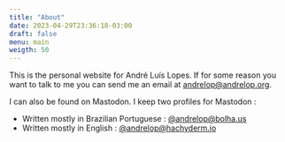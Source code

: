 ```yaml
---
title: "About"
date: 2023-04-29T23:36:18-03:00
draft: false
menu: main
weigth: 50
---
```


This is the personal website for André Luís Lopes.
If for some reason you want to talk to me you can send me an email at andrelop@andrelop.org.

I can also be found on Mastodon. I keep two profiles for Mastodon :

* Written mostly in Brazilian Portuguese : [@andrelop@bolha.us](https://bolha.us/@andrelop)
* Written mostly in English : [@andrelop@hachyderm.io ](https://hachyderm.io/@andrelop)